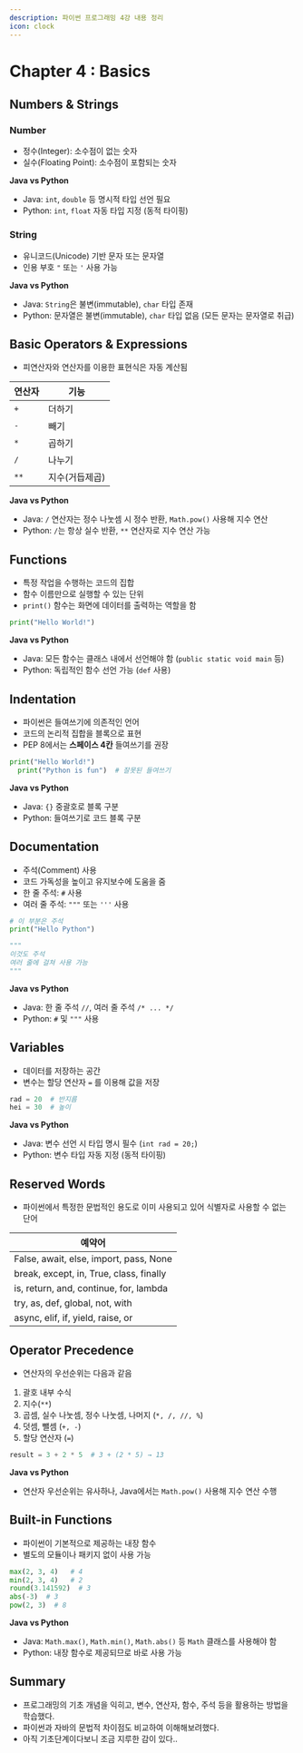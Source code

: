 ```yaml
---
description: 파이썬 프로그래밍 4강 내용 정리
icon: clock
---
```


# Chapter 4 : Basics

## Numbers & Strings

### Number

* 정수(Integer): 소수점이 없는 숫자
* 실수(Floating Point): 소수점이 포함되는 숫자

**Java vs Python**

* Java: `int`, `double` 등 명시적 타입 선언 필요
* Python: `int`, `float` 자동 타입 지정 (동적 타이핑)

### String

* 유니코드(Unicode) 기반 문자 또는 문자열
* 인용 부호 `"` 또는 `'` 사용 가능

**Java vs Python**

* Java: `String`은 불변(immutable), `char` 타입 존재
* Python: 문자열은 불변(immutable), `char` 타입 없음 (모든 문자는 문자열로 취급)

## Basic Operators & Expressions

* 피연산자와 연산자를 이용한 표현식은 자동 계산됨

| 연산자  | 기능       |
| ---- | -------- |
| `+`  | 더하기      |
| `-`  | 빼기       |
| `*`  | 곱하기      |
| `/`  | 나누기      |
| `**` | 지수(거듭제곱) |

**Java vs Python**

* Java: `/` 연산자는 정수 나눗셈 시 정수 반환, `Math.pow()` 사용해 지수 연산
* Python: `/`는 항상 실수 반환, `**` 연산자로 지수 연산 가능

## Functions

* 특정 작업을 수행하는 코드의 집합
* 함수 이름만으로 실행할 수 있는 단위
* `print()` 함수는 화면에 데이터를 출력하는 역할을 함

```python
print("Hello World!")
```

**Java vs Python**

* Java: 모든 함수는 클래스 내에서 선언해야 함 (`public static void main` 등)
* Python: 독립적인 함수 선언 가능 (`def` 사용)

## Indentation

* 파이썬은 들여쓰기에 의존적인 언어
* 코드의 논리적 집합을 블록으로 표현
* PEP 8에서는 **스페이스 4칸** 들여쓰기를 권장

```python
print("Hello World!")
  print("Python is fun")  # 잘못된 들여쓰기
```

**Java vs Python**

* Java: `{}` 중괄호로 블록 구분
* Python: 들여쓰기로 코드 블록 구분

## Documentation

* 주석(Comment) 사용
* 코드 가독성을 높이고 유지보수에 도움을 줌
* 한 줄 주석: `#` 사용
* 여러 줄 주석: `"""` 또는 `'''` 사용

```python
# 이 부분은 주석
print("Hello Python")

"""
이것도 주석
여러 줄에 걸쳐 사용 가능
"""
```

**Java vs Python**

* Java: 한 줄 주석 `//`, 여러 줄 주석 `/* ... */`
* Python: `#` 및 `"""` 사용

## Variables

* 데이터를 저장하는 공간
* 변수는 할당 연산자 `=` 를 이용해 값을 저장

```python
rad = 20  # 반지름
hei = 30  # 높이
```

**Java vs Python**

* Java: 변수 선언 시 타입 명시 필수 (`int rad = 20;`)
* Python: 변수 타입 자동 지정 (동적 타이핑)

## Reserved Words

* 파이썬에서 특정한 문법적인 용도로 이미 사용되고 있어 식별자로 사용할 수 없는 단어

| 예약어                                     |
| --------------------------------------- |
| False, await, else, import, pass, None  |
| break, except, in, True, class, finally |
| is, return, and, continue, for, lambda  |
| try, as, def, global, not, with         |
| async, elif, if, yield, raise, or       |

## Operator Precedence

* 연산자의 우선순위는 다음과 같음

1. 괄호 내부 수식
2. 지수(`**`)
3. 곱셈, 실수 나눗셈, 정수 나눗셈, 나머지 (`*, /, //, %`)
4. 덧셈, 뺄셈 (`+, -`)
5. 할당 연산자 (`=`)

```python
result = 3 + 2 * 5  # 3 + (2 * 5) → 13
```

**Java vs Python**

* 연산자 우선순위는 유사하나, Java에서는 `Math.pow()` 사용해 지수 연산 수행

## Built-in Functions

* 파이썬이 기본적으로 제공하는 내장 함수
* 별도의 모듈이나 패키지 없이 사용 가능

```python
max(2, 3, 4)   # 4
min(2, 3, 4)   # 2
round(3.141592)  # 3
abs(-3)  # 3
pow(2, 3)  # 8
```

**Java vs Python**

* Java: `Math.max()`, `Math.min()`, `Math.abs()` 등 `Math` 클래스를 사용해야 함
* Python: 내장 함수로 제공되므로 바로 사용 가능

## Summary

* 프로그래밍의 기초 개념을 익히고, 변수, 연산자, 함수, 주석 등을 활용하는 방법을 학습했다.
* 파이썬과 자바의 문법적 차이점도 비교하여 이해해보려했다.
* 아직 기초단계이다보니 조금 지루한 감이 있다..

